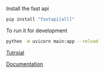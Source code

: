 Install the fast api

```bash
pip install "fastapi[all]"
```

To run it for development

```bash
python -m uvicorn main:app --reload
```


[Tutroial](https://fastapi.tiangolo.com/tutorial/first-steps/)


[Documentation](http://localhost:8000/docs)